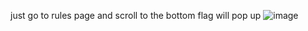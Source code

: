 just go to rules page 
and scroll to the bottom
flag will pop up
![image](https://github.com/user-attachments/assets/bfff6112-3da6-4f2a-9d96-20af6ad803e8)
